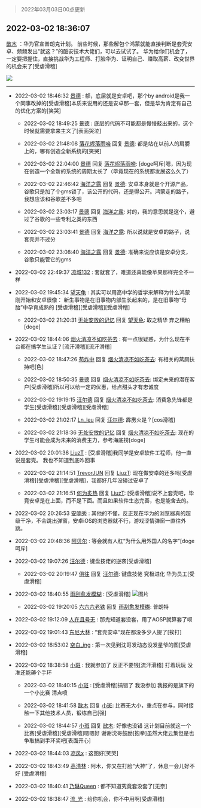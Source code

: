 > 2022年03月03日00点更新
<link rel="stylesheet" href="https://cdn.jsdelivr.net/gh/taotie6/sampleJSON@main/css/photo_show.css">
<meta name="referrer" content="no-referrer" />


 ## 2022-03-02 18:36:07 

 [㪚木](https://www.coolapk.com/feed/33942992?shareKey=OGVhYTYxMTE5NzdlNjIxZjRlMjE~) ：华为官宣普朗克计划。
前些时候，那些解包个鸿蒙就能直接判断是套壳安卓、频频发出“就这？”的酷安技术大佬们，可以去试试了。
华为给你们机会了，一定要把握住，直接挑战华为工程师、打脸华为、证明自己、赚取高薪、改变世界的机会来了[受虐滑稽] 

<div class="album">
<img class="img-item" src="https://image.coolapk.com/feed/2022/0204/16/766594_04a10f81_4016_4628_546@300x153.gif" />
</div>

 ------- 

- 2022-03-02 18:46:32 [景德](uid=1098770) : 额，底层就是安卓吧，那个by android是我一个同事改掉的[受虐滑稽]本质来说用的还是安卓那一套，但是华为肯定有自己的优化方案的[笑哭] 

    - 2022-03-02 18:49:25 [景德](uid=1098770) : 底层的代码不可能都是慢慢敲出来的，这个时候就需要拿来主义了[表面哭泣] 

    - 2022-03-02 21:48:08 [落花烬落雨啼](uid=1966083) 回复 [景德](uid=1098770): 都是站在以前人的肩膀上的，哪有创造全新系统的[笑哭] 

    - 2022-03-02 22:04:00 [景德](uid=1098770) 回复 [落花烬落雨啼](uid=1966083): [doge呵斥]嗯，因为现在创造一个全新的系统的周期太长了（毕竟现在的系统都发展这么久了） 

    - 2022-03-02 22:46:42 [海洋之露](uid=1111949) 回复 [景德](uid=1098770): 安卓本身就是个开源产品，谷歌只是加了个gms锁了，该公开的代码，还是得公开。鸿蒙走的路子，我想应该和谷歌差不多吧 

    - 2022-03-02 23:03:17 [景德](uid=1098770) 回复 [海洋之露](uid=1111949): 对的，我的意思就是这个，避过了谷歌的一些专利之类的东西 

    - 2022-03-02 23:03:41 [景德](uid=1098770) 回复 [海洋之露](uid=1111949): 所以说就是安卓的路子，说套壳并不过分 

    - 2022-03-02 23:08:40 [海洋之露](uid=1111949) 回复 [景德](uid=1098770): 准确来说应该是安卓分支，谷歌只能管它的gms 

- 2022-03-02 22:49:37 [凉城132](uid=3231915) : 套就套了，难道还真能像苹果那样完全不一样 

- 2022-03-02 19:45:34 [望天龟](uid=1618563) : 其实可以用高中学的哲学来解释为什么鸿蒙刚开始和安卓很像：
新生事物是在旧事物内部生长起来的，是在旧事物“母胎”中孕育成熟的
[受虐滑稽][受虐滑稽][受虐滑稽] 

    - 2022-03-02 21:20:31 [无处安放的记忆](uid=652426) 回复 [望天龟](uid=1618563): 取之精华 弃之糟粕[doge] 

- 2022-03-02 18:44:06 [烟火清凉不如吃茶去](uid=4279524) : 有一点很疑惑，为什么现在平台都在搞学生认证？[流汗滑稽][流汗滑稽] 

    - 2022-03-02 18:47:26 [苟炸中](uid=3242371) 回复 [烟火清凉不如吃茶去](uid=4279524): 有相关的蒸厕扶持吧[色] 

    - 2022-03-02 18:50:35 [景德](uid=1098770) 回复 [烟火清凉不如吃茶去](uid=4279524): 绑定未来的潜在客户[受虐滑稽]所以可以给一定的优惠，给点甜头才有忠诚度 

    - 2022-03-02 19:19:15 [汪尔德](uid=1595236) 回复 [烟火清凉不如吃茶去](uid=4279524): 消费急先锋都是学生[受虐滑稽][受虐滑稽][受虐滑稽] 

    - 2022-03-02 21:02:17 [Ln_leu](uid=16233686) 回复 [汪尔德](uid=1595236): 霹雳火是？[cos滑稽] 

    - 2022-03-02 21:18:36 [无处安放的记忆](uid=652426) 回复 [烟火清凉不如吃茶去](uid=4279524): 现在的学生可能会成为未来的消费主力，参考海底捞[doge] 

- 2022-03-02 20:01:36 [LiuzT](uid=2145927) : [受虐滑稽]我同学是安卓软件工程师，他一直说是套壳。
我也不知道到底咋回事 

    - 2022-03-02 21:14:51 [TrevorJUN](uid=963223) 回复 [LiuzT](uid=2145927): 现在做安卓的还多吗[受虐滑稽][受虐滑稽][受虐滑稽]，我都好几年没碰过安卓了 

    - 2022-03-02 21:16:51 [何为炙热](uid=2219821) 回复 [LiuzT](uid=2145927): [受虐滑稽]说不上套壳吧，毕竟安卓是在上面，而不是下面。而且如果软件生态完善，也是能舍去的。 

- 2022-03-02 20:26:53 [安喃秀](uid=2237599) : 其他的不懂，反正现在华为的浏览器真的超级干净，不会跳出弹窗，安卓iOS的浏览器就不行，游戏涩情弹窗一直往外跳。 

- 2022-03-02 20:48:36 [阿贝尔](uid=717920) : 等会就有人杠“为什么用外国人的名字”[doge呵斥] 

- 2022-03-02 19:07:26 [汪尔德](uid=1595236) : 键盘技佬的逆袭[受虐滑稽] 

    - 2022-03-02 20:19:47 [俱往](uid=15331663) 回复 [汪尔德](uid=1595236): 键盘技佬 究极进化 华为员工[受虐滑稽] 

- 2022-03-02 18:40:55 [雨刮愈发模糊](uid=994676) : [受虐滑稽] ![图片](https://image.coolapk.com/feed/2022/0302/18/994676_2e52fa8b_7654_4409_803@1080x2280.jpeg)

    - 2022-03-02 19:20:05 [六六六老铁](uid=1165265) 回复 [雨刮愈发模糊](uid=994676): 普朗特 

- 2022-03-02 19:12:09 [人在且号无](uid=3743516) : 那鬼知道套没套，用了AOSP就算套了呗 

- 2022-03-02 19:01:43 [东尼大林](uid=1612569) : “套壳安卓”现在都没多少人提了[挨打] 

- 2022-03-02 18:53:02 [空白_ing](uid=3306225) : 第一次见到沈哥发动态没发星爷的图[受虐滑稽] 

- 2022-03-02 18:38:58 [小斑](uid=3959872) : 我就参加了 反正不要钱[流汗滑稽]
打着玩玩 没准还能薅个手环 

    - 2022-03-02 18:40:15 [小斑](uid=3959872) : [受虐滑稽]搞错了 我没参加 我报的是旗下的一个小比赛 清点喷 

    - 2022-03-02 18:41:58 [㪚木](uid=1081091) 回复 [小斑](uid=3959872): 比赛无大小，重点在参与，同时接触一下其他技术人员，锻练自己[强] 

    - 2022-03-02 18:44:57 [小斑](uid=3959872) 回复 [㪚木](uid=1081091): 好像也没错 这计划目前就这一个比赛[受虐滑稽][受虐滑稽]嗯嗯好 谢谢沈哥鼓励[抱拳]虽然大佬云集但是也争取搞到手环奖吧[表面开心] 

- 2022-03-02 18:44:03 [凉风x](uid=1300277) : 这图好[笑哭] 

- 2022-03-02 18:43:49 [高清林](uid=8114305) : 阿木，你又在打脸“大神”了，休息一会儿好不好 [受虐滑稽] 

- 2022-03-02 18:40:41 [乃琳Queen](uid=2370903) : 都不知道究竟套没套了[无奈] 

- 2022-03-02 18:38:47 [流_光](uid=1451285) : 给你机会，你不中用啊[受虐滑稽] 

